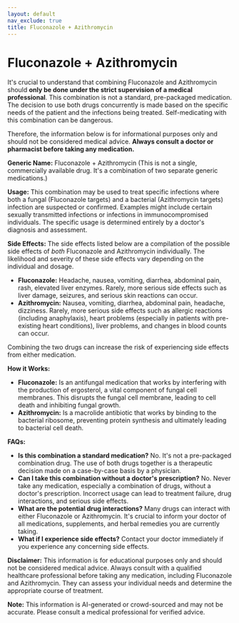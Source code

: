 ```yaml
---
layout: default
nav_exclude: true
title: Fluconazole + Azithromycin
---
```


# Fluconazole + Azithromycin

It's crucial to understand that combining Fluconazole and Azithromycin should **only be done under the strict supervision of a medical professional**.  This combination is not a standard, pre-packaged medication.  The decision to use both drugs concurrently is made based on the specific needs of the patient and the infections being treated.  Self-medicating with this combination can be dangerous.

Therefore, the information below is for informational purposes only and should not be considered medical advice.  **Always consult a doctor or pharmacist before taking any medication.**


**Generic Name:**  Fluconazole + Azithromycin (This is not a single, commercially available drug.  It's a combination of two separate generic medications.)

**Usage:** This combination may be used to treat specific infections where both a fungal (Fluconazole targets) and a bacterial (Azithromycin targets) infection are suspected or confirmed.  Examples might include certain sexually transmitted infections or infections in immunocompromised individuals.  The specific usage is determined entirely by a doctor's diagnosis and assessment.

**Side Effects:** The side effects listed below are a compilation of the possible side effects of *both* Fluconazole and Azithromycin individually. The likelihood and severity of these side effects vary depending on the individual and dosage.

* **Fluconazole:** Headache, nausea, vomiting, diarrhea, abdominal pain, rash, elevated liver enzymes.  Rarely, more serious side effects such as liver damage, seizures, and serious skin reactions can occur.
* **Azithromycin:** Nausea, vomiting, diarrhea, abdominal pain, headache, dizziness.  Rarely, more serious side effects such as allergic reactions (including anaphylaxis), heart problems (especially in patients with pre-existing heart conditions), liver problems, and changes in blood counts can occur.

Combining the two drugs can increase the risk of experiencing side effects from either medication.

**How it Works:**

* **Fluconazole:** Is an antifungal medication that works by interfering with the production of ergosterol, a vital component of fungal cell membranes. This disrupts the fungal cell membrane, leading to cell death and inhibiting fungal growth.
* **Azithromycin:** Is a macrolide antibiotic that works by binding to the bacterial ribosome, preventing protein synthesis and ultimately leading to bacterial cell death.


**FAQs:**

* **Is this combination a standard medication?** No.  It's not a pre-packaged combination drug.  The use of both drugs together is a therapeutic decision made on a case-by-case basis by a physician.
* **Can I take this combination without a doctor's prescription?** No.  Never take any medication, especially a combination of drugs, without a doctor's prescription.  Incorrect usage can lead to treatment failure, drug interactions, and serious side effects.
* **What are the potential drug interactions?**  Many drugs can interact with either Fluconazole or Azithromycin.  It's crucial to inform your doctor of all medications, supplements, and herbal remedies you are currently taking.
* **What if I experience side effects?**  Contact your doctor immediately if you experience any concerning side effects.


**Disclaimer:** This information is for educational purposes only and should not be considered medical advice.  Always consult with a qualified healthcare professional before taking any medication, including Fluconazole and Azithromycin.  They can assess your individual needs and determine the appropriate course of treatment.


**Note:** This information is AI-generated or crowd-sourced and may not be accurate. Please consult a medical professional for verified advice.